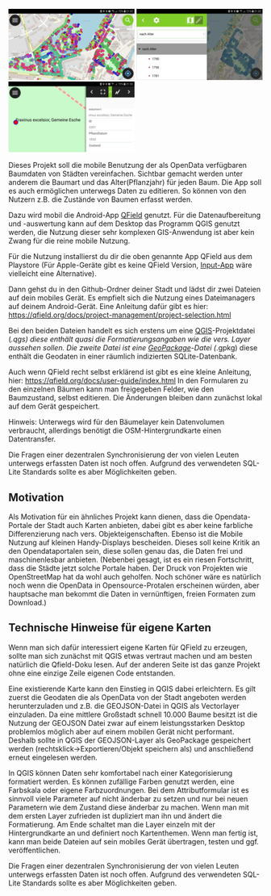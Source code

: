 <img src="https://github.com/kolossos/Trees-in-QField/raw/master/images/Screenshot_20200501-213206_QField.jpg" width="250" title="Bäume nach Art">  <img src="https://github.com/kolossos/Trees-in-QField/blob/master/images/Screenshot_20200501-213228_QField.jpg" width="250" title="Bäume nach Alter">  <img src="https://github.com/kolossos/Trees-in-QField/raw/master/images/Screenshot_20200501-213348_QField.jpg" width="250" title="editierbare Details als Formular">

Dieses Projekt soll die mobile Benutzung der als OpenData verfügbaren Baumdaten von Städten vereinfachen. 
Sichtbar gemacht werden unter anderem die Baumart und das Alter(Pflanzjahr) für jeden Baum. Die App soll es auch ermöglichen unterwegs Daten zu editieren. So können von den Nutzern z.B. die Zustände von Baumen erfasst werden. 

Dazu wird mobil die Android-App [QField](https://qfield.org/) genutzt. Für die Datenaufbereitung und -auswertung kann auf dem Desktop das Programm QGIS genutzt werden, die Nutzung dieser sehr komplexen GIS-Anwendung ist aber kein Zwang für die reine mobile Nutzung.

Für die Nutzung installierst du dir die oben genannte App QField aus dem Playstore (Für Apple-Geräte gibt es keine QField Version, [Input-App](https://github.com/lutraconsulting/input) wäre vielleicht eine Alternative).

Dann gehst du in den Github-Ordner deiner Stadt und lädst dir zwei Dateien auf dein mobiles Gerät. Es empfielt sich die Nutzung eines Dateimanagers auf deinem Android-Gerät.
Eine Anleitung dafür gibt es hier:  
https://qfield.org/docs/project-management/project-selection.html

Bei den beiden Dateien handelt es sich erstens um eine [QGIS](https://qgis.org)-Projektdatei (*.qgs) diese enthält quasi die Formatierungsangaben wie die vers. Layer aussehen sollen. Die zweite Datei ist eine [GeoPackage](https://de.wikipedia.org/wiki/GeoPackage)-Datei (*.gpkg) diese enthält die Geodaten in einer räumlich indizierten SQLite-Datenbank.  
 
Auch wenn QField recht selbst erklärend ist gibt es eine kleine Anleitung, hier: 
https://qfield.org/docs/user-guide/index.html
In den Formularen zu den einzelnen Bäumen kann man freigegeben Felder, wie den Baumzustand, selbst editieren. Die Änderungen bleiben dann zunächst lokal auf dem Gerät gespeichert. 

Hinweis: Unterwegs wird für den Bäumelayer kein Datenvolumen verbraucht, allerdings benötigt die OSM-Hintergrundkarte einen Datentransfer.

Die Fragen einer dezentralen Synchronisierung der von vielen Leuten unterwegs erfassten Daten ist noch offen. Aufgrund des verwendeten SQL-Lite Standards sollte es aber Möglichkeiten geben. 

## Motivation
Als Motivation für ein ähnliches Projekt kann dienen, dass die Opendata-Portale der Stadt auch Karten anbieten, dabei gibt es aber keine farbliche Differenzierung nach vers. Objekteigenschaften. Ebenso ist die Mobile Nutzung auf kleinen Handy-Displays bescheiden. Dieses soll keine Kritik an den Opendataportalen sein, diese sollen genau das, die Daten frei und maschinenlesbar anbieten. (Nebenbei gesagt, ist es ein riesen Fortschritt, dass die Städte jetzt solche Portale haben. Der Druck von Projekten wie OpenStreetMap hat da wohl auch geholfen. Noch schöner wäre es natürlich noch wenn die OpenData in Opensource-Protalen erscheinen würden, aber hauptsache man bekommt die Daten in vernünftigen, freien Formaten zum Download.)      
 
## Technische Hinweise für eigene Karten 
Wenn man sich dafür interessiert eigene Karten für QField zu erzeugen, sollte man sich zunächst mit QGIS etwas vertraut machen und am besten natürlich die Qfield-Doku lesen. Auf der anderen Seite ist das ganze Projekt ohne eine einzige Zeile eigenen Code entstanden. 

Eine existierende Karte kann den Einstieg in QGIS dabei erleichtern. Es gilt zuerst die Geodaten die als OpenData von der Stadt angeboten werden herunterzuladen und z.B. die GEOJSON-Datei in QGIS als Vectorlayer einzuladen. Da eine mittlere Großstadt schnell 10.000 Baume besitzt ist die Nutzung der GEOJSON Datei zwar auf einem leistungsstarken Desktop problemlos möglich aber auf einem mobilen Gerät nicht performant. Deshalb sollte in QGIS der GEOJSON-Layer als GeoPackage gespeichert werden (rechtsklick->Exportieren/Objekt speichern als) und anschließend erneut eingelesen werden. 

In QGIS können Daten sehr komfortabel nach einer Kategorisierung formatiert werden. Es können zufällige Farben genutzt werden, eine Farbskala oder eigene Farbzuordnungen. Bei dem Attributformular ist es sinnvoll viele Parameter auf nicht änderbar zu setzen und nur bei neuen Parametern wie dem Zustand diese änderbar zu machen. Wenn man mit dem ersten Layer zufrieden ist dupliziert man ihn und ändert die Formatierung. Am Ende schaltet man die Layer einzeln mit der Hintergrundkarte an und definiert noch Kartenthemen. Wenn man fertig ist, kann man beide Dateien auf sein mobiles Gerät übertragen, testen und ggf. veröffentlichen. 

Die Fragen einer dezentralen Synchronisierung der von vielen Leuten unterwegs erfassten Daten ist noch offen. Aufgrund des verwendeten SQL-Lite Standards sollte es aber Möglichkeiten geben. 
